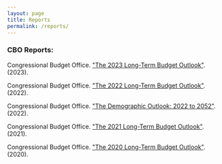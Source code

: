```yaml
---
layout: page
title: Reports
permalink: /reports/
---
```

### CBO Reports:

Congressional Budget Office. ["The 2023 Long-Term Budget Outlook"](https://www.cbo.gov/publication/59014). (2023).

Congressional Budget Office. ["The 2022 Long-Term Budget Outlook"](https://www.cbo.gov/publication/57971). (2022).

Congressional Budget Office. ["The Demographic Outlook: 2022 to 2052"](https://www.cbo.gov/publication/57975). (2022).

Congressional Budget Office. ["The 2021 Long-Term Budget Outlook"](https://www.cbo.gov/publication/56977). (2021).

Congressional Budget Office. ["The 2020 Long-Term Budget Outlook"](https://www.cbo.gov/publication/56516). (2020).

